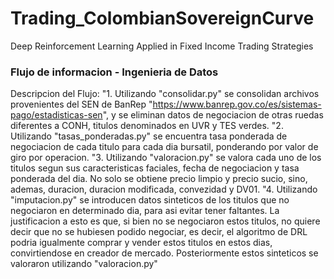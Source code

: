 # Trading_ColombianSovereignCurve
Deep Reinforcement Learning Applied in Fixed Income Trading Strategies


### Flujo de informacion - Ingenieria de Datos

Descripcion del Flujo:
"1. Utilizando "consolidar.py" se consolidan archivos provenientes del SEN de BanRep "https://www.banrep.gov.co/es/sistemas-pago/estadisticas-sen", y se eliminan datos de negociacion de otras ruedas diferentes a CONH, titulos denominados en UVR y TES verdes.
"2. Utilizando "tasas_ponderadas.py" se encuentra tasa ponderada de negociacion de cada titulo para cada dia bursatil, ponderando por valor de giro por operacion.
"3. Utilizando "valoracion.py" se valora cada uno de los titulos segun sus caracteristicas faciales, fecha de negociacion y tasa ponderada del dia. No solo se obtiene precio limpio y precio sucio, sino, ademas, duracion, duracion modificada, convezidad y DV01.
"4. Utilizando "imputacion.py" se introducen datos sinteticos de los titulos que no negociaron en determinado dia, para asi evitar tener faltantes. La justificacion a esto es que, si bien no se negociaron estos titulos, no quiere decir que no se hubiesen podido negociar, es decir, el algoritmo de DRL podria igualmente comprar y vender estos titulos en estos dias, convirtiendose en creador de mercado. Posteriormente estos sinteticos se valoraron utilizando "valoracion.py"
